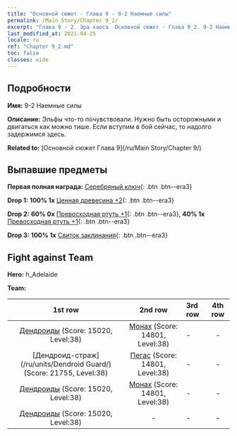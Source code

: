 ```yaml
---
title: "Основной сюжет - Глава 9 - 9-2 Наемные силы"
permalink: /Main Story/Chapter 9_2/
excerpt: "Глава 9 - 2. Эра хаоса  Основной сюжет - Глава 9_2. 9-2 Наемные силы"
last_modified_at: 2021-04-25
locale: ru
ref: "Chapter 9_2.md"
toc: false
classes: wide
---
```


## Подробности

 **Имя:** 9-2 Наемные силы

 **Описание:** Эльфы что-то почувствовали. Нужно быть осторожными и двигаться как можно тише. Если вступим в бой сейчас, то надолго задержимся здесь.

 **Related to:** [Основной сюжет Глава 9](/ru/Main Story/Chapter 9/)

## Выпавшие предметы

 **Первая полная награда:** [Серебряный ключ](/ItemsRU/con_693/){: .btn .btn--era3}

 **Drop 1:** **100% 1x** [Ценная древесина +2](/ItemsRU/mat_27/){: .btn .btn--era3}

 **Drop 2:** **60% 0x** [Превосходная ртуть +1](/ItemsRU/mat_21/){: .btn .btn--era3}, **40% 1x** [Превосходная ртуть +1](/ItemsRU/mat_21/){: .btn .btn--era3}

 **Drop 3:** **100% 1x** [Свиток заклинания](/ItemsRU/con_694/){: .btn .btn--era3}


## Fight against Team
 **Hero:** h_Adelaide

 **Team:**


  | 1st row | 2nd row | 3rd row | 4th row |
  |:----:|:----:|:----|:----:|
  | [Дендроиды](/ru/units/Treant/) (Score: 15020, Level:38)  | [Монах](/ru/units/Monk/) (Score: 14801, Level:38)  | - | - |
  | [Дендроид-страж](/ru/units/Dendroid Guard/) (Score: 21755, Level:38)  | [Пегас](/ru/units/Pegasus/) (Score: 14801, Level:38)  | - | - |
  | [Дендроиды](/ru/units/Treant/) (Score: 15020, Level:38)  | [Монах](/ru/units/Monk/) (Score: 14801, Level:38)  | - | - |
  | [Дендроиды](/ru/units/Treant/) (Score: 15020, Level:38)  | - | - | - |


